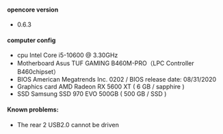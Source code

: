 #### opencore version
- 0.6.3

#### computer config
- cpu           Intel Core i5-10600 @ 3.30GHz
- Motherboard           Asus TUF GAMING B460M-PRO（LPC Controller B460chipset）
- BIOS          American Megatrends Inc. 0202  /  BIOS release date: 08/31/2020
- Graphics card AMD Radeon RX 5600 XT ( 6 GB / sapphire )
- SSD         Samsung SSD 970 EVO 500GB ( 500 GB / SSD )

#### Known problems:
- The rear 2 USB2.0 cannot be driven